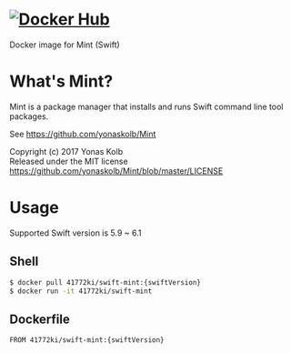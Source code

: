 # [![Docker Hub](http://dockeri.co/image/41772ki/swift-mint)](https://hub.docker.com/r/41772ki/swift-mint)

Docker image for Mint (Swift)

# What's Mint?
Mint is a package manager that installs and runs Swift command line tool packages.

See https://github.com/yonaskolb/Mint

Copyright (c) 2017 Yonas Kolb  
Released under the MIT license  
https://github.com/yonaskolb/Mint/blob/master/LICENSE

# Usage

Supported Swift version is 5.9 ~ 6.1

## Shell

```sh
$ docker pull 41772ki/swift-mint:{swiftVersion}
$ docker run -it 41772ki/swift-mint
```

## Dockerfile

```ruby:Dockerfile
FROM 41772ki/swift-mint:{swiftVersion}
```
